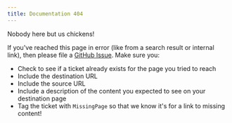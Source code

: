 ```yaml
---
title: Documentation 404
---
```


Nobody here but us chickens!

If you've reached this page in error (like from a search result or internal link), then please file a
[GitHub Issue](https://github.com/o3de/o3de.org/issues). Make sure you:

* Check to see if a ticket already exists for the page you tried to reach
* Include the destination URL
* Include the source URL
* Include a description of the content you expected to see on your destination page
* Tag the ticket with `MissingPage` so that we know it's for a link to missing content!
